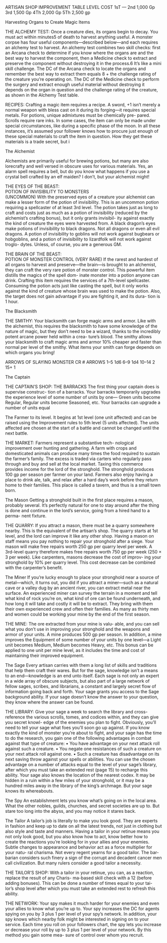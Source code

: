 ARTISAN SHOP 
IMPROVEMENT TABLE
LEVEL COST
1sT —
2nd 1,000 Gp
3rd 1,500 Gp
4Th 2,000 Gp
5Th 2,500 gp

Harvesting Organs to Create Magic Items

THE ALCHEMY TEST: Once a creature dies, its organs 
begin to decay. You must act within minutes5 of death 
to harvest anything useful. A monster corpse has 
four useful components—described below—and each 
requires an alchemy test to harvest. 
An alchemy test combines two skill checks: first an 
Arcana check to determine if you know where the 
organs are and the best way to harvest the component, 
then a Medicine check to extract and preserve the 
component without destroying it in the process.6 It’s 
like a mini skill challenge.
The DC of the Arcana check to locate the organs 
and remember the best way to extract them equals 8 + 
the challenge rating of the creature you’re operating on.
The DC of the Medicine check to perform the 
surgery and extract enough useful material without 
destroying it depends on the organ in question and 
the challenge rating of the creature, as shown in the 
Alchemy Test table.

RECIPES: Crafting a magic item requires a recipe. A 
sword, +1 isn’t merely a normal weapon with bless cast 
on it during its forging—it requires special metals. For 
potions, unique admixtures must be chemically pre-
pared. Scrolls require rare inks. In some cases, the item 
can only be made under special circumstances, like 
during a specific phase of the moon.
In all these instances, it’s assumed your follower 
knows how to procure just enough of these special 
materials to craft the item in question. How they 
get these materials is a trade secret, but i



The Alchemist

Alchemists are primarily useful for brewing potions, 
but many are also lorecrafty and well versed in obscure 
uses for various materials. Yes, an alarm spell requires 
a bell, but do you know what happens if you use a 
crystal bell crafted by an elf maiden? I don’t, but your 
alchemist might!


THE EYES OF THE BEAST:  
POTION OF INVISIBILITY TO MONSTERS  
(UNCOMMON)
With the preserved eyes of a creature your alchemist 
can make a lesser form of the potion of invisibility. This 
is an uncommon potion requiring a spellcaster of at 
least 3rd level.
The potion takes just as long to craft and costs just 
as much as a potion of invisibility (reduced by the 
alchemist’s crafting bonus), but it only grants invisibil-
ity against exactly the kind of creature the eyes were 
harvested from. A black dragon’s eyes make potions of 
invisibility to black dragons. Not all dragons or even all evil dragons. A potion of invisibility to goblins will not 
work against bugbears or hobgoblins, and a potion of 
invisibility to lizardfolk will not work against troglo-
dytes. Unless, of course, you are a generous GM.

THE BRAIN OF THE BEAST:  
POTION OF MONSTER CONTROL (VERY RARE)
If the rarest and hardest of all organs to harvest and 
preserve—the brain—is brought to an alchemist, they 
can craft the very rare potion of monster control.
This powerful item distills the magics of the spell dom-
inate monster into a potion anyone can drink. Crafting 
this item requires the services of a 7th-level spellcaster. 
Consuming the potion acts just like casting the spell, 
but it only works against the kind of creature whose 
brain was used to make the potion. Also, the target does 
not gain advantage if you are fighting it, and its dura-
tion is 1 hour.

The Blacksmith

THE SMITHY: Your blacksmith can forge magic arms 
and armor. Like with the alchemist, this requires the 
blacksmith to have some knowledge of the nature of 
magic, but they don’t need to be a wizard, thanks to 
the incredibly potent arcane power held within a crea-
ture’s blood.
The smithy allows your blacksmith to craft magic 
arms and armor 10% cheaper and faster than normal 
per level of the smithy.
What items your smith can forge depends on which 
organs you bring!

ARROWS OF SLAYING
MONSTER CR # ARROWS
1–5 1d6
6–9 1d4
10–14 2
15+ 1


The Captain

THE CAPTAIN’S SHOP: THE BARRACKS
The first thing your captain does is supervise construc-
tion of a barracks. Your barracks temporarily upgrades 
the experience level of some number of units by one—
Green units become Regular, Regular units become 
Seasoned, etc. 
Your barracks can upgrade a number of units equal 

The Farmer
to its level. It begins at 1st level (one unit affected) 
and can be raised using the Improvement rules to 5th 
level (5 units affected). The units affected are chosen 
at the start of a battle and cannot be changed until the 
next battle.


THE MARKET: Farmers represent a substantive tech-
nological improvement over hunting and gathering. A 
farm with crops and domesticated animals can produce 
many times the food required to sustain the farmer’s 
family. The excess is traded via carters who regularly 
pass through and buy and sell at the local market.
Taxing this commerce provides income for the lord 
of the stronghold. The stronghold produces 100 gp per 
season per farmer on your land.
Farmers also enjoy having a place to drink ale, talk, 
and relax after a hard day’s work before they return 
home to their families. This place is called a tavern, and 
thus is a small town born. 

The Mason
Getting a stronghold built in the first place requires a 
mason, probably several. It’s perfectly natural for one 
to stay around after the thing is done and continue in 
the lord’s service, going from a hired hand to a perma-
nent fixture. 

THE QUARRY: If you attract a mason, there must be a 
quarry somewhere nearby. This is the equivalent of the 
artisan’s shop. The quarry starts at 1st level, and the 
lord can improve it like any other shop.
Having a mason on staff means you pay nothing to 
repair your stronghold after a siege. Your mason will 
make free repairs worth 250 gp per quarry level per 
week. A 3rd-level quarry therefore makes free repairs 
worth 750 gp per week (250 × 3 per week). 
Like carpenters, masons decrease the cost of improv-
ing your stronghold by 10% per quarry level. This cost 
decrease can be combined with the carpenter’s benefit.

The Miner
If you’re lucky enough to place your stronghold near a 
source of metal—which, it turns out, you did if you attract 
a miner—such as a natural cave or a valley dug by an 
ancient river, you can extract metal near the surface.
An experienced miner can survey the terrain in a 
moment and tell what kind of rock you’re on, what 
kind of ore can be found underneath, and how long 
it will take and costly it will be to extract. They bring 
with them their own experienced crew and often their 
families. As many as thirty men and women could be 
working your mine by the end of the first season.

THE MINE: The ore extracted from your mine is valu-
able, and you can sell what you don’t use in improving 
your stronghold and the weapons and armor of your 
units. A mine produces 500 gp per season.
In addition, a mine improves the Equipment of 
some number of your units by one level—a Light 
unit becomes Medium, Medium becomes Heavy, etc. 
This bonus can be applied to one unit per mine level, 
as it includes the time and cost of maintaining their 
improved equipment.


The Sage
Every artisan carries with them a long list of skills and 
traditions that help them craft their wares. But for the 
sage, knowledge isn’t a means to an end—knowledge is 
an end unto itself. 
Each sage is not only an expert in a wide array of 
obscure subjects, but also part of a large network of 
fellow sages, scribes, and librarians, a constant and 
largely secret flow of information going back and forth.
Your sage grants you access to the Sage background 
ability. If your sage doesn’t know the answer to your 
question, they know where the answer can be found.

THE LIBRARY: Give your sage a week to search the 
library and cross-reference the various scrolls, tomes, 
and codices within, and they can give you secret knowl-
edge of the enemies you plan to fight.
Obviously, you’ll need to tell your sage what foes 
you’ll soon go up against. If you know exactly the kind 
of monster you’re about to fight, and your sage has the 
time to do the research, you gain one of the following 
advantages in combat against that type of creature:
• You have advantage on your next attack roll 
against such a creature.
• You negate one resistances of such a creature 
on your next attack roll against one.
• Such a creature has disadvantage on its next 
saving throw against your spells or abilities.
You can use the chosen advantage on a number of 
attacks equal to the level of your sage’s library, after 
which you must take an extended rest (page 15) to 
recharge this ability.
Your sage also knows the location of the nearest 
codex. It may be hidden in a ruin within a few miles of 
your stronghold, or it may be a hundred miles away in 
the library of the king’s archmage. But your sage knows 
its whereabouts.


The Spy
An establishment lets you know what’s going on in the 
local area. What the other nobles, guilds, churches, and 
secret societies are up to. But stare too long into the 
abyss, and you may notice it stares back.


The Tailor
A tailor’s job is literally to make you look good. They 
are experts in fashion and keep up to date on all the 
latest trends, not just in clothing but also style and taste 
and manners. 
Having a tailor in your retinue means you not only 
look good, but you also know how to act, know better 
how to create the reactions you’re looking for in your 
allies and your enemies. Subtle changes to appearance 
and behavior act as a force multiplier for your natu-
ral charisma.
Not every regent yearns for a good tailor. The bar-
barian considers such finery a sign of the corrupt and 
decadent cancer men call civilization. But many rulers 
consider a good tailor a necessity. 

THE TAILOR’S SHOP: With a tailor in your retinue, you 
can, as a reaction, replace the result of any Charis-
ma-based skill check with a 12 (before adding bonuses). 
This can be done a number of times equal to your tai-
lor’s shop level after which you must take an extended 
rest to refresh this ability. 



THE NETWORK: Your spy makes it much harder for 
your enemies and even your allies to know what you’re 
up to. Your spy increases the DC for agents spying on 
you by 3 plus 1 per level of your spy’s network. 
In addition, your spy knows which nearby folk 
might be interested in signing on to your service. Each 
time you roll on your followers chart, the spy lets you 
increase or decrease your roll by up to 3 plus 1 per level 
of your network. By this method you gain some mea-
sure of control over whom you recruit.
